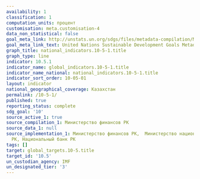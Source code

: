 ```yaml
---
availability: 1
classification: 1
computation_units: процент
customisation: meta.customisation-4
data_non_statistical: false
goal_meta_link: http://unstats.un.org/sdgs/files/metadata-compilation/Metadata-Goal-10.pdf
goal_meta_link_text: United Nations Sustainable Development Goals Metadata (pdf 564kB)
graph_title: national_indicators.10-5-1.title
graph_type: line
indicator: 10.5.1
indicator_name: global_indicators.10-5-1.title
indicator_name_national: national_indicators.10-5-1.title
indicator_sort_order: 10-05-01
layout: indicator
national_geographical_coverage: Казахстан
permalink: /10-5-1/
published: true
reporting_status: complete
sdg_goal: '10'
source_active_1: true
source_compilation_1: Министерство финансов РК
source_data_1: null
source_implementation_1: Министерство финансов РК,  Министерство национальной экономики
  РК, Национальный банк РК
tags: []
target: global_targets.10-5.title
target_id: '10.5'
un_custodian_agency: IMF
un_designated_tier: '3'
---
```

